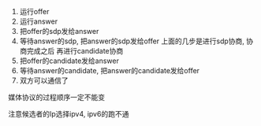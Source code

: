1. 运行offer
2. 运行answer
3. 把offer的sdp发给answer
4. 等待answer的sdp, 把answer的sdp发给offer
上面的几步是进行sdp协商, 协商完成之后
再进行candidate协商
5. 把offer的candidate发给answer
6. 等待answer的candidate, 把answer的candidate发给offer
7. 双方可以通信了

媒体协议的过程顺序一定不能变

注意候选者的Ip选择ipv4, ipv6的跑不通